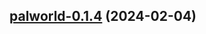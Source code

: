 

## [palworld-0.1.4](https://github.com/truecharts/charts/compare/palworld-0.1.3...palworld-0.1.4) (2024-02-04)